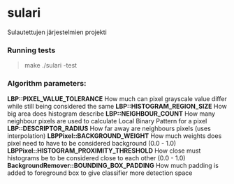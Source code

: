 # sulari
Sulautettujen järjestelmien projekti

### Running tests
> make
> ./sulari -test

### Algorithm parameters:
**LBP::PIXEL_VALUE_TOLERANCE** How much can pixel grayscale value differ while still being considered the same
**LBP::HISTOGRAM_REGION_SIZE** How big area does histogram describe
**LBP::NEIGHBOUR_COUNT** How many neighbour pixels are used to calculate Local Binary Pattern for a pixel
**LBP::DESCRIPTOR_RADIUS** How far away are neighbours pixels (uses interpolation)
**LBPPixel::BACKGROUND_WEIGHT** How much weights does pixel need to have to be considered background (0.0 - 1.0)
**LBPPixel::HISTOGRAM_PROXIMITY_THRESHOLD** How close must histograms be to be considered close to each other (0.0 - 1.0)
**BackgroundRemover::BOUNDING_BOX_PADDING** How much padding is added to foreground box to give classifier more detection space
